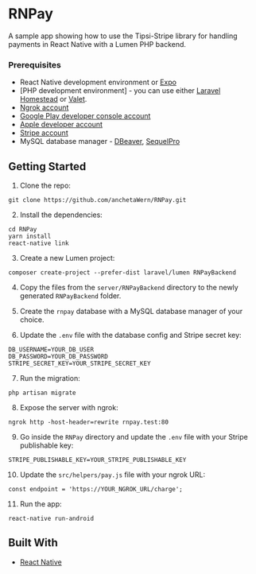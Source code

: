 # RNPay
A sample app showing how to use the Tipsi-Stripe library for handling payments in React Native with a Lumen PHP backend. 

### Prerequisites

- React Native development environment or [Expo](https://expo.io/)
- [PHP development environment] - you can use either [Laravel Homestead](https://laravel.com/docs/5.7/homestead) or [Valet](https://laravel.com/docs/5.7/valet).
- [Ngrok account](https://ngrok.com/)
- [Google Play developer console account](https://play.google.com/apps/publish/signup/#)
- [Apple developer account](https://developer.apple.com/programs/enroll/)
- [Stripe account](https://stripe.com/)
- MySQL database manager - [DBeaver](https://dbeaver.io/), [SequelPro](https://www.sequelpro.com/)


## Getting Started

1. Clone the repo:

```
git clone https://github.com/anchetaWern/RNPay.git
```

2. Install the dependencies:

```
cd RNPay
yarn install
react-native link
```

3. Create a new Lumen project:

```
composer create-project --prefer-dist laravel/lumen RNPayBackend
```

4. Copy the files from the `server/RNPayBackend` directory to the newly generated `RNPayBackend` folder.

5. Create the `rnpay` database with a MySQL database manager of your choice.

6. Update the `.env` file with the database config and Stripe secret key:

```
DB_USERNAME=YOUR_DB_USER
DB_PASSWORD=YOUR_DB_PASSWORD
STRIPE_SECRET_KEY=YOUR_STRIPE_SECRET_KEY
```

7. Run the migration:

```
php artisan migrate
```

8. Expose the server with ngrok:

```
ngrok http -host-header=rewrite rnpay.test:80
```

9. Go inside the `RNPay` directory and update the `.env` file with your Stripe publishable key:

```
STRIPE_PUBLISHABLE_KEY=YOUR_STRIPE_PUBLISHABLE_KEY
```

10. Update the `src/helpers/pay.js` file with your ngrok URL:

```
const endpoint = 'https://YOUR_NGROK_URL/charge';
```

11. Run the app:

```
react-native run-android
```

## Built With

* [React Native](http://facebook.github.io/react-native/)
